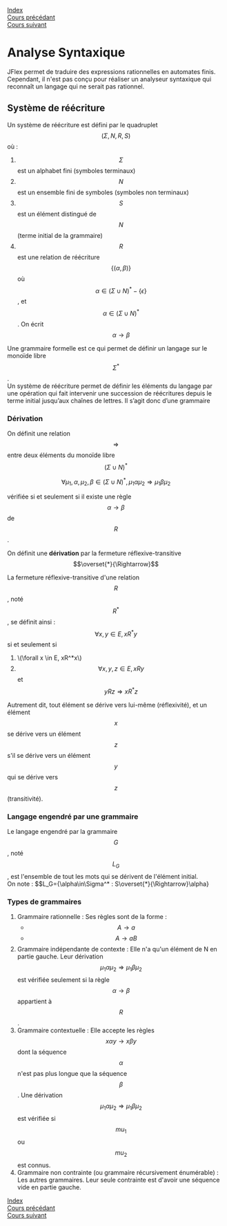 <script type="text/javascript" src="https://cdnjs.cloudflare.com/ajax/libs/mathjax/2.7.7/latest.js?config=TeX-MML-AM_CHTML"></script>

[Index](./index.md)  
[Cours précédant](./cours_2.md)  
[Cours suivant](./cours_4.md)

# Analyse Syntaxique

JFlex permet de traduire des expressions rationnelles en automates finis.  
Cependant, il n'est pas conçu pour réaliser un analyseur syntaxique qui reconnaît un langage qui ne serait pas rationnel.

## Système de réécriture

Un système de réécriture est défini par le quadruplet $$(\Sigma, N, R, S)$$ où :
1. $$\Sigma$$ est un alphabet fini (symboles terminaux)
2. $$N$$ est un ensemble fini de symboles (symboles non terminaux)
3. $$S$$ est un élément distingué de $$N$$ (terme initial de la grammaire)
4. $$R$$ est une relation de réécriture $$\{(\alpha,\beta)\}$$ où $$\alpha\in(\Sigma\cup N)^*-\{\epsilon\}$$, et $$\alpha\in(\Sigma\cup N)^*$$. On écrit $$\alpha \to \beta$$

Une grammaire formelle est ce qui permet de définir un langage sur le monoïde libre $$\Sigma^*$$.  
Un système de réécriture permet de définir les éléments du langage par une opération qui fait intervenir une succession de réécritures depuis le terme initial jusqu’aux chaînes de lettres. Il s’agit donc d’une grammaire

### Dérivation

On définit une relation $$\Rightarrow$$ entre deux éléments du monoïde libre $$(\Sigma\cup N)^*$$

$$\forall\mu_1, \alpha, \mu_2, \beta \in (\Sigma\cup N)^*, \mu_1\alpha\mu_2 \Rightarrow \mu_1\beta\mu_2$$

vérifiée si et seulement si il existe une règle $$\alpha\to\beta$$ de $$R$$.

On définit une **dérivation** par la fermeture réflexive-transitive $$\overset{*}{\Rightarrow}$$

La fermeture réflexive-transitive d'une relation $$R$$, noté $$R^*$$, se définit ainsi : $$\forall x,y \in E, xR^*y$$ si et seulement si
1. \\(\forall x \in E, xR^*x\\)
2. $$\forall x, y, z \in E, xRy$$ et $$yRz \Rightarrow xR^*z$$

Autrement dit, tout élément se dérive vers lui-même (réflexivité), et un élément $$x$$ se dérive vers un élément $$z$$ s'il se dérive vers un élément
$$y$$ qui se dérive vers $$z$$ (transitivité).

### Langage engendré par une grammaire

Le langage engendré par la grammaire $$G$$, noté $$L_G$$, est l'ensemble de tout les mots qui se dérivent de l'élément initial.  
On note : $$L_G=\{\alpha\in\Sigma^* : S\overset{*}{\Rightarrow}\alpha\}

### Types de grammaires

1. Grammaire rationnelle : Ses règles sont de la forme :
	- $$A \to a$$
	- $$A \to aB$$
2. Grammaire indépendante de contexte : Elle n'a qu'un élément de N en partie gauche. Leur dérivation $$\mu_1\alpha\mu_2\Rightarrow\mu_1\beta\mu_2$$ est vérifiée seulement si la règle $$\alpha\to\beta$$ appartient à $$R$$.
3. Grammaire contextuelle : Elle accepte les règles $$x\alpha y\to x\beta y$$ dont la séquence $$\alpha$$ n'est pas plus longue que la séquence $$\beta$$. Une dérivation $$\mu_1\alpha\mu_2\Rightarrow\mu_1\beta\mu_2$$ est vérifiée si $$mu_1$$ ou $$mu_2$$ est connus.
4. Grammaire non contrainte (ou grammaire récursivement énumérable) : Les autres grammaires. Leur seule contrainte est d'avoir une séquence vide en partie gauche.

[Index](./index.md)  
[Cours précédant](./cours_2.md)  
[Cours suivant](./cours_4.md)
